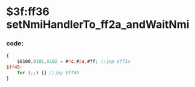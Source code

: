 ﻿
# $3f:ff36 setNmiHandlerTo_ff2a_andWaitNmi


### code:
```js
{
	$0100,0101,0102 = #4c,#2a,#ff; //jmp $ff2a
$ff45:
	for (;;) {} //jmp $ff45
}
```




